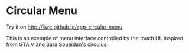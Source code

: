# Circular Menu

Try it on http://liwe.github.io/app-circular-menu

This is an exemple of menu interface controlled by the touch UI. Inspired from GTA V and [Sara Soueidan's circulus](http://sarasoueidan.com/tools/circulus/).